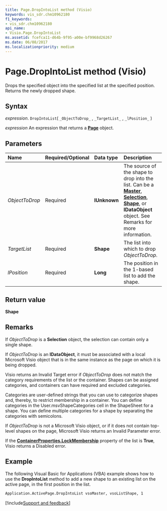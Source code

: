```yaml
---
title: Page.DropIntoList method (Visio)
keywords: vis_sdr.chm10962180
f1_keywords:
- vis_sdr.chm10962180
api_name:
- Visio.Page.DropIntoList
ms.assetid: fcefca11-d64b-9f95-a00e-bf9968d26267
ms.date: 06/08/2017
ms.localizationpriority: medium
---
```



# Page.DropIntoList method (Visio)

Drops the specified object into the specified list at the specified position. Returns the newly dropped shape.


## Syntax

_expression_. `DropIntoList`( `_ObjectToDrop_` , `_TargetList_` , `_lPosition_` )

 _expression_ An expression that returns a **[Page](Visio.Page.md)** object.


## Parameters



|Name|Required/Optional|Data type|Description|
|:-----|:-----|:-----|:-----|
| _ObjectToDrop_|Required| **IUnknown**|The source of the shape to drop into the list. Can be a **[Master](Visio.Master.md)**, **[Selection](Visio.Selection.md)**, **[Shape](Visio.Shape.md)**, or **IDataObject** object. See Remarks for more information.|
| _TargetList_|Required| **Shape**|The list into which to drop  _ObjectToDrop_. |
| _lPosition_|Required| **Long**|The position in the 1-based list to add the shape.|

## Return value

 **Shape**


## Remarks

If  _ObjectToDrop_ is a **Selection** object, the selection can contain only a single shape.

If  _ObjectToDrop_ is an **IDataObject**, it must be associated with a local Microsoft Visio object that is in the same instance as the page on which it is being dropped.

Visio returns an Invalid Target error if  _ObjectToDrop_ does not match the category requirements of the list or the container. Shapes can be assigned categories, and containers can have required and excluded categories.

Categories are user-defined strings that you can use to categorize shapes and, thereby, to restrict membership in a container. You can define categories in the User.msvShapeCategories cell in the ShapeSheet for a shape. You can define multiple categories for a shape by separating the categories with semicolons. 

If  _ObjectToDrop_ is not a Microsoft Visio object, or if it does not contain top-level shapes on the page, Microsoft Visio returns an Invalid Parameter error.

If the **[ContainerProperties.LockMembership](Visio.ContainerProperties.LockMembership.md)** property of the list is **True**, Visio returns a Disabled error.


## Example

The following Visual Basic for Applications (VBA) example shows how to use the **DropIntoList** method to add a new shape to an existing list on the active page, in the first position in the list.


```vb
Application.ActivePage.DropIntoList vsoMaster, vsoListShape, 1
```

[!include[Support and feedback](~/includes/feedback-boilerplate.md)]